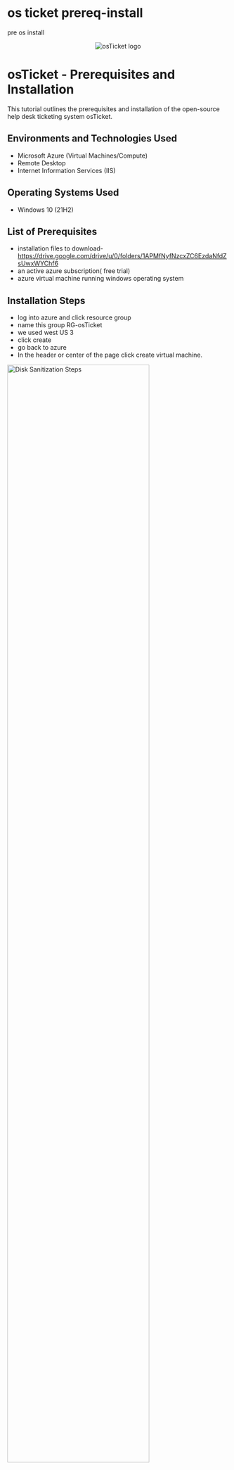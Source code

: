 # os ticket prereq-install
pre os install
<p align="center">
<img src="https://i.imgur.com/Clzj7Xs.png" alt="osTicket logo"/>
</p>

<h1>osTicket - Prerequisites and Installation</h1>
This tutorial outlines the prerequisites and installation of the open-source help desk ticketing system osTicket.<br />




<h2>Environments and Technologies Used</h2>

- Microsoft Azure (Virtual Machines/Compute)
- Remote Desktop
- Internet Information Services (IIS)

<h2>Operating Systems Used </h2>

- Windows 10</b> (21H2)

<h2>List of Prerequisites</h2>

- installation files to download- https://drive.google.com/drive/u/0/folders/1APMfNyfNzcxZC6EzdaNfdZsUwxWYChf6
- an active azure subscription( free trial)
- azure virtual machine running windows operating system

<h2>Installation Steps</h2>

- log into azure and click resource group
- name this group RG-osTicket
- we used west US 3
- click create
- go back to azure
- In the header or center of the page click create virtual machine.
  
<p>
<img src="https://imgur.com/0QMrH4G.png" height="80%" width="80%" alt="Disk Sanitization Steps"/>
</p>
<p>
1
    
- Pick the resource group we just created RG-osTicket
- name your VM anything you want in this case we named it VM-osticket
- change the region to your own, we used west US 3
- under image we chose windows 10 pro
- choose the size of the server taking into account what you will be using it for. we chose Standard v3- 4 16gb memory
- create a username and password (just remember your credentials!)
- make sure to check your box (bottom left)
- we can go ahead and skip everything else and click review/create
- if you get the go ahead in the form of "validation passed" click create and were good to go, let it set up your machine.

</p>
<br />

<p>
<img src="https://imgur.com/tbajTdo.png" height="80%" width="80%" alt="Disk Sanitization Steps"/>
</p>
<p>
2

- Install / Enable IIS in Windows WITH CGI and Common HTTP Features 
- go to the control panel -> program -> turn on/off
- expand World Wide Web Services -> Application Development Features ->[X] CGI
- in the Common HTTP Features ->click all
- test by searching this in google 127.0.0.1, you should see the 2nd image below(internet information services)


<p>
<img src="https://imgur.com/luYtLQI.png" height="80%" width="80%" alt="Disk Sanitization Steps" />
</p>
<p>
iss cgi
</p>
<br />

<p>
<img src="https://imgur.com/wc9UMFG.png" height="80%" width="80%" alt="Disk Sanitization Steps"/>
</p>
<p>
- 127.0.0.1

- download and install PHP Manager for IIS (PHPManagerForIIS_V1.5.0.msi)

</p>
<br />

<p>
<img src="https://imgur.com/oKESqOj.png" height="80%" width="80%" alt="Disk Sanitization Steps"/>
</p>
<p>
PHP

- download and install the Rewrite Module (rewrite_amd64_en-US.msi)

</p>
<br />

<p>
<img src="https://imgur.com/wpD2pqC.png" height="80%" width="80%" alt="Disk Sanitization Steps"/>
</p>
<p>
REWRITE

-Create the directory C:\PHP

</p>
<br />

<p>
<img src="https://imgur.com/t8hlzF8.png" height="80%" width="80%" alt="Disk Sanitization Steps"/>
</p>
<p>
rewrite install

-download PHP 7.3.8 (php-7.3.8-nts-Win32-VC15-x86.zip) and unzip the contents into C:\PHP

-in download files right click, press keep, then hit show more, keep and keep anyway
</p>
<br />

<p>
<img scr="https://imgur.com/1x45G1N.png" height="80%" width="80%" alt="Disk Sanitization Steps"/>
</p>
<p>
    
php 7.3.8 install

</p>
<br />

<p>
<img src="https://imgur.com/R9r8ELs.png" height="80%" width="80%" alt="Disk Sanitization Steps"/>
</p>
<p>
vcrediist
</p>
<br />

<p>
<img src="https://imgur.com/9RNl28P.png" height="80%" width="80%" alt="Disk Sanitization Steps"/>
</p>
<p>
sql 5</p>
<br />

<p>
<img src="https://imgur.com/O8qA6Nl.png" height="80%" width="80%" alt="Disk Sanitization Steps"/>
</p>
<p>
sql5.5 config
</p>
<br />

<p>
<img src="https://imgur.com/kZSBCTi.png" height="80%" width="80%" alt="Disk Sanitization Steps"/>
</p>
<p>
register php in iss
</p>
<br />

<p>
<img src="https://imgur.com/Up9lYlE.png" height="80%" width="80%" alt="Disk Sanitization Steps"/>
</p>
<p>
configure os ticket
</p>
<br />

<p>
<img src="https://imgur.com/qyUhCug.png" height="80%" width="80%" alt="Disk Sanitization Steps"/>
</p>
<p>
osticket installed and working
</p>
<br />

<p>
<img src="https://imgur.com/tmxMRCm.png" height="80%" width="80%" alt="Disk Sanitization Steps"/>
</p>
<p>
os enable extensions
</p>
<br />

<p>
<img src="https://imgur.com/t2I2Bkr.png" height="80%" width="80%" alt="Disk Sanitization Steps"/>
</p>
<p>
os configure name
</p>
<br />

<p>
<img src="https://imgur.com/cnEA4Ve.png" height="80%" width="80%" alt="Disk Sanitization Steps"/>
</p>
<p>
ost configure permissions
</p>
<br />

<p>
<img src="https://imgur.com/ocXvQ02.png" height="80%" width="80%" alt="Disk Sanitization Steps"/>
</p>
<p>
ost configure everyone permissions
</p>
<br />

<p>
<img src="https://imgur.com/cRJn71i.png" height="80%" width="80%" alt="Disk Sanitization Steps"/>
</p>
<p>
heidi sql install
</p>
<br />

<p>
<img src="https://imgur.com/9SpxxQD.png" height="80%" width="80%" alt="Disk Sanitization Steps"/>
</p>
<p>
heidi database
</p>
<br />

<p>
<img src="https://imgur.com/DX7rJ7u.png" height="80%" width="80%" alt="Disk Sanitization Steps"/>
</p>
<p>
os ticket installed
</p>
<br />

<p>
<img src="https://imgur.com/PY989nn.png" height="80%" width="80%" alt="Disk Sanitization Steps"/>
</p>
<p>
ost cleanup read only
</p>
<br />

<p>
<img src="https://imgur.com/dBnSFjp.png" height="80%" width="80%" alt="Disk Sanitization Steps"/>
</p>
<p>
osticket installed!
</p>
<br />

